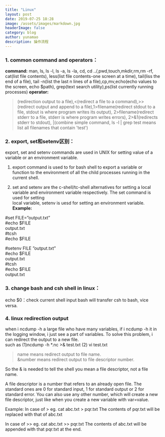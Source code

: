```yaml
---
title: "Linux"
layout: post
date: 2019-07-25 18:28
image: /assets/images/markdown.jpg
headerImage: false
category: blog
author: yunamao
description: 操作流程
---
```

### 1. common command and operators：
<strong>command:</strong> man, ls, ls -l, ls -a, ls -la, cd, cd ../,pwd,touch,mkdir,rm,rm -rf, cat(list file contents), less(list file contents-one screen at a time), tail(liss the end of a file), tail -n(list the last n lines of a file),cp,mv,echo(echo values to the screen, echo $path), grep(text search utility),ps(list currently running processes)
<strong>operator:</strong>
>(redirection output to a file),<(redirect a file to a command),>>(redirect output and append to a file),1>filename(redirect stdout to a file, stdout is where program writes its output), 2>filename(redirect stderr to a file, stderr is where program writes errors), 2>&1(redirects stderr to stdout), |(combine simple command, ls -l | grep test means list all filenames that contain 'test')
### 2. export, set和setenv区别：

 export, set and setenv commands are used in UNIX for setting value of a variable or an environment variable.<br>

1. export command is used to for bash shell to export a variable or function to the environment of all the child processes running in the current shell.

2. set and setenv are the c-shell/tc-shell alternatives for setting a local <br>
 variable and environment variable respectively. The set command is used for setting<br>  local variable, setenv is uesd for setting an environment variable.<br> 
<strong>Example:</strong>
 
#set  FILE=”output.txt”<br> 
#echo $FILE<br> 
output.txt<br> 
#tcsh<br> 
#echo $FILE<br> 

#setenv  FILE ”output.txt”<br> 
#echo $FILE<br> 
output.txt<br> 
#tcsh<br> 
#echo $FILE<br> 
output.txt<br> 
### 3. change bash and csh shell in linux：
echo $0：check current shell
input bash will transfer csh to bash, vice versa.
### 4. linux redirection output
when i ncdump -h a large file who have many variables, if i ncdump -h it in the logging window, i just see a part of variables. To solve this problem, i can redirect the output to a new file. <br>
such as (1)ncdump -h *.nc >& test.txt (2) vi test.txt <br>

>name means redirect output to file name.<br>
>&number means redirect output to file descriptor number.<br>

So the & is needed to tell the shell you mean a file descriptor, not a file name.<br>

A file descriptor is a number that refers to an already open file. The standard ones are 0 for standard input, 1 for standard output or 2 for standard error. You can also use any other number, which will create a new file descriptor, just like when you create a new variable with var=value.<br>

Example:
In case of >
eg. cat abc.txt > pqr.txt
The contents of pqr.txt will be replaced with that of abc.txt

In case of >>
eg. cat abc.txt >> pqr.txt
The contents of abc.txt will be appended with that pqr.txt at the end.
